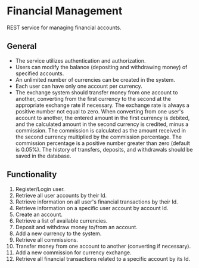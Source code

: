 ﻿# Financial Management 

REST service for managing financial accounts.

## General
- The service utilizes authentication and authorization.
- Users can modify the balance (depositing and withdrawing money) of specified accounts.
- An unlimited number of currencies can be created in the system.
- Each user can have only one account per currency.
- The exchange system should transfer money from one account to another, converting from the first currency to the second at the appropriate exchange rate if necessary. The exchange rate is always a positive number not equal to zero. When converting from one user's account to another, the entered amount in the first currency is debited, and the calculated amount in the second currency is credited, minus a commission. The commission is calculated as the amount received in the second currency multiplied by the commission percentage. The commission percentage is a positive number greater than zero (default is 0.05%). The history of transfers, deposits, and withdrawals should be saved in the database.

## Functionality
1. Register/Login user.
2. Retrieve all user accounts by their Id.
3. Retrieve information on all user's financial transactions by their Id.
4. Retrieve information on a specific user account by account Id.
5. Create an account.
6. Retrieve a list of available currencies.
7. Deposit and withdraw money to/from an account.
8. Add a new currency to the system.
9. Retrieve all commissions.
10. Transfer money from one account to another (converting if necessary).
11. Add a new commission for currency exchange.
12. Retrieve all financial transactions related to a specific account by its Id.
